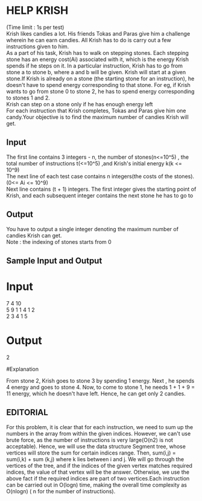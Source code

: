 # HELP KRISH
(Time limit : 1s per test)  
Krish likes candies a lot. His friends Tokas and Paras give him a challenge wherein he can earn candies. All Krish has to do is carry out a few instructions given to him.   
As a part of his task, Krish has to walk on stepping stones. Each stepping stone has an energy cost(Ai) associated with it, which is the energy Krish spends if he steps on it. In a particular instruction, Krish has to go from stone a to stone b, where a and b will be given. Krish will start at a given stone.If Krish is already on a stone (the starting stone for an instruction), he doesn't  have to spend energy corresponding to that stone. For eg, if Krish wants to go from stone 0 to stone 2, he has to spend energy corresponding to stones 1 and 2.  
Krish can step on a stone only if he has enough energy left  
For each instruction that Krish completes, Tokas and Paras give him one candy.Your objective is to find the maximum number of candies Krish will get.
## Input  
 
The first line contains 3 integers -  n, the number of stones(n<=10^5) , the total number of instructions t(<=10^5)  ,and Krish's initial energy k(k <= 10^9)  
The next line of each test case contains n integers(the costs of the stones).(0<= Ai <= 10^9)  
Next line contains (t + 1) integers. The first integer gives the starting point of Krish, and each subsequent integer contains the next stone he has to go to  

## Output  
You have to output a single integer denoting the maximum number of candies Krish can get.  
Note : the indexing of stones starts from 0

## Sample Input and Output   
# Input 
7 4 10  
5 9 1 1 4 1 2  
2 3 4 1 5 
# Output
2   

#Explanation  

From stone 2, Krish goes to stone 3 by spending 1 energy. Next , he spends 4 energy and goes to stone 4. Now, to come to stone 1, he needs 1 + 1 + 9 = 11 energy, which he doesn't have left. Hence, he can get only 2 candies.  

## EDITORIAL  
For this problem, it is clear that for each instruction, we need to sum up the numbers in the array from within the given indices. However, we can't use brute force, as the number of instructions is very large(O(n2) is not acceptable). Hence, we will use the data structure Segment tree, whose vertices will store the sum for certain indices range. Then, sum(i,j) = sum(i,k) + sum (k,j) where k lies between i and j. We will go through the vertices of the tree, and if the indices of the given vertex matches required indices, the value of that vertex will be the answer. Otherwise, we use the above fact if the required indices are part of two vertices.Each instruction can be carried out in O(logn) time, making the overall time complexity as O(nlogn) ( n for the number of instructions).











